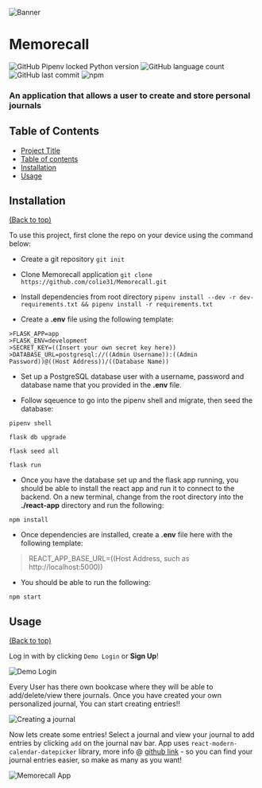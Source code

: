 ![Banner](https://readmecontent.s3.us-east-2.amazonaws.com/memorecall_fixed+(1).gif)

# Memorecall
![GitHub Pipenv locked Python version](https://img.shields.io/github/pipenv/locked/python-version/colie31/Memorecall?style=flat-square) ![GitHub language count](https://img.shields.io/github/languages/count/colie31/Memorecall?color=green&style=flat-square) ![GitHub last commit](https://img.shields.io/github/last-commit/colie31/Memorecall?color=brown&style=flat-square) ![npm](https://img.shields.io/npm/v/eslint-config-react-app?style=flat-square)

### An application that allows a user to create and store personal journals

## Table of Contents

- [Project Title](#memorecall)
- [Table of contents](#table-of-contents)
- [Installation](#installation)
- [Usage](#usage)
<!--- [Development](#development)
- [Contribute](#contribute)
    - [Sponsor](#sponsor)
    - [Adding new features or fixing bugs](#adding-new-features-or-fixing-bugs)
- [Footer](#footer) --->

## Installation
[(Back to top)](#table-of-contents)

To use this project, first clone the repo on your device using the command below:

* Create a git repository
```git init```

* Clone Memorecall application
```git clone https://github.com/colie31/Memorecall.git```

* Install dependencies from root directory
```pipenv install --dev -r dev-requirements.txt && pipenv install -r requirements.txt```

* Create a **.env** file using the following template:

```
>FLASK_APP=app  
>FLASK_ENV=development  
>SECRET_KEY=((Insert your own secret key here))  
>DATABASE_URL=postgresql://((Admin Username)):((Admin Password))@((Host Address))/((Database Name))
```

* Set up a PostgreSQL database user with a username, password and database name that you provided in the **.env** file.

* Follow sqeuence to go into the pipenv shell and migrate, then seed the database:

```pipenv shell```

```flask db upgrade```

```flask seed all```

```flask run```

* Once you have the database set up and the flask app running, you should be able to install the react app and run it to connect to the backend. On a new terminal, change from the root directory into the **./react-app** directory and run the following:

```npm install```

* Once dependencies are installed, create a **.env** file here with the following template:

>REACT_APP_BASE_URL=((Host Address, such as http://localhost:5000))

* You should be able to run the following:

```npm start```

## Usage
[(Back to top)](#table-of-contents)

Log in with by clicking `Demo Login` or **Sign Up**!

![Demo Login](https://readmecontent.s3.us-east-2.amazonaws.com/brainbust_demo_login.png)

Every User has there own bookcase where they will be able to add/delete/view there journals. Once you have created your own personalized journal, You can start creating entries!!

![Creating a journal](https://readmecontent.s3.us-east-2.amazonaws.com/new_journal.png)

Now lets create some entries! Select a journal and view your journal to add entries by clicking `add` on the journal nav bar. App uses `react-modern-calendar-datepicker` library, more info @ [github link](https://github.com/Kiarash-Z/react-modern-calendar-datepicker) - so you can find your journal entries easier, so make as many as you want!

![Memorecall App](https://readmecontent.s3.us-east-2.amazonaws.com/journal_entry.png)
